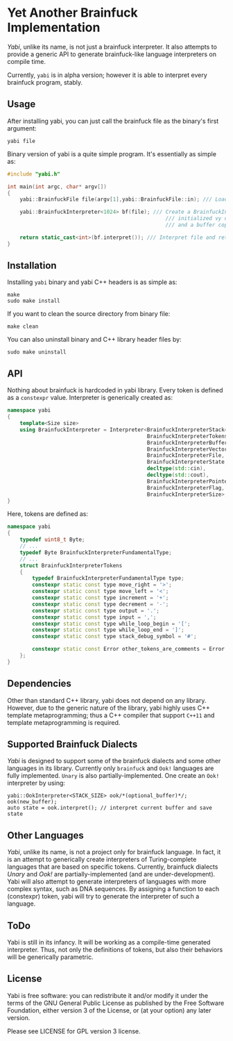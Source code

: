 # <b>Y</b>et <b>A</b>nother <b>B</b>rainfuck <b>I</b>mplementation
*Yabi*, unlike its name, is not just a brainfuck interpreter. It also attempts to provide a generic API to generate brainfuck-like language interpreters on compile time.

Currently, ```yabi``` is in alpha version; however it is able to interpret every brainfuck program, stably.

## Usage
After installing yabi, you can just call the brainfuck file as the binary's first argument:
	
	yabi file

Binary version of yabi is a quite simple program. It's essentially as simple as:
``` cpp
#include "yabi.h"

int main(int argc, char* argv[])
{
	yabi::BrainfuckFile file(argv[1],yabi::BrainfuckFile::in); /// Load file in first argument

	yabi::BrainfuckInterpreter<1024> bf(file); /// Create a BrainfuckInterpreter with 1024 byte stack size,
                                               	   /// initialized vy default input and output channels
                                                   /// and a buffer copied from `file`

	return static_cast<int>(bf.interpret()); /// Interpret file and return interpreter's state
}

```

## Installation
Installing ```yabi``` binary and yabi C++ headers is as simple as:

	make
	sudo make install

If you want to clean the source directory from binary file:
	
	make clean
	
You can also uninstall binary and C++ library header files by:

	sudo make uninstall

## API
Nothing about brainfuck is hardcoded in yabi library. Every token is defined as a ```constexpr``` value. Interpreter is generically created as:
``` cpp
namespace yabi
{
	template<Size size>
	using BrainfuckInterpreter = Interpreter<BrainfuckInterpreterStack<size>,
	                                         BrainfuckInterpreterTokens,
	                                         BrainfuckInterpreterBuffer,
	                                         BrainfuckInterpreterVector,
	                                         BrainfuckInterpreterFile,
	                                         BrainfuckInterpreterState,
	                                         decltype(std::cin),
	                                         decltype(std::cout),
	                                         BrainfuckInterpreterPointer,
	                                         BrainfuckInterpreterFlag,
	                                         BrainfuckInterpreterSize>;
}
```

Here, tokens are defined as:
``` cpp
namespace yabi
{
	typedef uint8_t Byte;
	// ...
	typedef Byte BrainfuckInterpreterFundamentalType;
	// ...
	struct BrainfuckInterpreterTokens
	{
		typedef BrainfuckInterpreterFundamentalType type;
		constexpr static const type move_right = '>';
		constexpr static const type move_left = '<';
		constexpr static const type increment = '+';
		constexpr static const type decrement = '-';
		constexpr static const type output = '.';
		constexpr static const type input = ',';
		constexpr static const type while_loop_begin = '[';
		constexpr static const type while_loop_end = ']';
		constexpr static const type stack_debug_symbol = '#';

		constexpr static const Error other_tokens_are_comments = Error::ignored; // Other characters are ignored
	};
}
```

## Dependencies
Other than standard C++ library, yabi does not depend on any library. However, due to the generic nature of the library, yabi highly uses C++ template metaprogramming; thus a C++ compiler that support `C++11` and template metaprogramming is required.

## Supported Brainfuck Dialects
*Yabi* is designed to support some of the brainfuck dialects and some other languages in its library. Currently only `brainfuck` and `Ook!` languages are fully implemented. `Unary` is also partially-implemented. One create an `Ook!` interpreter by using:

```
yabi::OokInterpreter<STACK_SIZE> ook/*(optional_buffer)*/;
ook(new_buffer);
auto state = ook.interpret(); // interpret current buffer and save state
```

## Other Languages
*Yabi*, unlike its name, is not a project only for brainfuck language. In fact, it is an attempt to generically create interpreters of Turing-complete languages that are based on specific tokens. Currently, brainfuck dialects *Unary* and *Ook!* are partially-implemented (and are under-development). Yabi will also attempt to generate interpreters of languages with more complex syntax, such as DNA sequences. By assigning a function to each (constexpr) token, yabi will try to generate the interpreter of such a language.

## ToDo
Yabi is still in its infancy. It will be working as a compile-time generated interpreter. Thus, not only the definitions of tokens, but also their behaviors will be generically parametric.

## License
Yabi is free software: you can redistribute it and/or modify it under the terms of the GNU General Public License as published by the Free Software Foundation, either version 3 of the License, or (at your option) any later version.

Please see LICENSE for GPL version 3 license.

